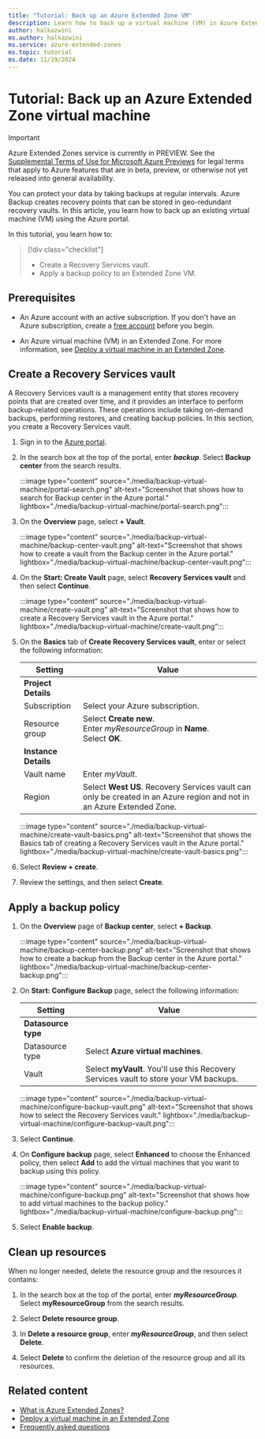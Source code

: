 ```yaml
---
title: "Tutorial: Back up an Azure Extended Zone VM"
description: Learn how to back up a virtual machine (VM) in Azure Extended Zones using the Azure portal.
author: halkazwini
ms.author: halkazwini
ms.service: azure-extended-zones
ms.topic: tutorial
ms.date: 11/19/2024
---
```


# Tutorial: Back up an Azure Extended Zone virtual machine

> [!IMPORTANT]
> Azure Extended Zones service is currently in PREVIEW.
> See the [Supplemental Terms of Use for Microsoft Azure Previews](https://azure.microsoft.com/support/legal/preview-supplemental-terms/) for legal terms that apply to Azure features that are in beta, preview, or otherwise not yet released into general availability.

You can protect your data by taking backups at regular intervals. Azure Backup creates recovery points that can be stored in geo-redundant recovery vaults. In this article, you learn how to back up an existing virtual machine (VM) using the Azure portal.

In this tutorial, you learn how to:

> [!div class="checklist"]
> - Create a Recovery Services vault.
> - Apply a backup policy to an Extended Zone VM.

## Prerequisites

- An Azure account with an active subscription. If you don't have an Azure subscription, create a [free account](https://azure.microsoft.com/free/?WT.mc_id=A261C142F) before you begin.

- An Azure virtual machine (VM) in an Extended Zone. For more information, see [Deploy a virtual machine in an Extended Zone](deploy-vm-portal.md).

## Create a Recovery Services vault

A Recovery Services vault is a management entity that stores recovery points that are created over time, and it provides an interface to perform backup-related operations. These operations include taking on-demand backups, performing restores, and creating backup policies. In this section, you create a Recovery Services vault.

1. Sign in to the [Azure portal](https://portal.azure.com).

1. In the search box at the top of the portal, enter ***backup***. Select **Backup center** from the search results.

    :::image type="content" source="./media/backup-virtual-machine/portal-search.png" alt-text="Screenshot that shows how to search for Backup center in the Azure portal." lightbox="./media/backup-virtual-machine/portal-search.png":::

1. On the **Overview** page, select **+ Vault**.

    :::image type="content" source="./media/backup-virtual-machine/backup-center-vault.png" alt-text="Screenshot that shows how to create a vault from the Backup center in the Azure portal." lightbox="./media/backup-virtual-machine/backup-center-vault.png":::

1. On the **Start: Create Vault** page, select **Recovery Services vault** and then select **Continue**.

    :::image type="content" source="./media/backup-virtual-machine/create-vault.png" alt-text="Screenshot that shows how to create a Recovery Services vault in the Azure portal." lightbox="./media/backup-virtual-machine/create-vault.png":::

1. On the **Basics** tab of **Create Recovery Services vault**, enter or select the following information:

    | Setting | Value |
    | --- | --- |
    | **Project Details** |  |
    | Subscription | Select your Azure subscription. |
    | Resource group | Select **Create new**. </br> Enter *myResourceGroup* in **Name**. </br> Select **OK**. |
    | **Instance Details** |  |
    | Vault name | Enter *myVault*. |
    | Region | Select **West US**. Recovery Services vault can only be created in an Azure region and not in an Azure Extended Zone. |

    :::image type="content" source="./media/backup-virtual-machine/create-vault-basics.png" alt-text="Screenshot that shows the Basics tab of creating a Recovery Services vault in the Azure portal." lightbox="./media/backup-virtual-machine/create-vault-basics.png":::

1. Select **Review + create**.

1. Review the settings, and then select **Create**.

## Apply a backup policy

1. On the **Overview** page of **Backup center**, select **+ Backup**.

    :::image type="content" source="./media/backup-virtual-machine/backup-center-backup.png" alt-text="Screenshot that shows how to create a backup from the Backup center in the Azure portal." lightbox="./media/backup-virtual-machine/backup-center-backup.png":::

1. On **Start: Configure Backup** page, select the following information:

    | Setting | Value |
    | --- | --- |
    | **Datasource type** |  |
    | Datasource type | Select **Azure virtual machines**. |
    | Vault | Select **myVault**. You'll use this Recovery Services vault to store your VM backups. |

    :::image type="content" source="./media/backup-virtual-machine/configure-backup-vault.png" alt-text="Screenshot that shows how to select the Recovery Services vault." lightbox="./media/backup-virtual-machine/configure-backup-vault.png":::

1. Select **Continue**.

1. On **Configure backup** page, select **Enhanced** to choose the Enhanced policy, then select **Add** to add the virtual machines that you want to backup using this policy.

    :::image type="content" source="./media/backup-virtual-machine/configure-backup.png" alt-text="Screenshot that shows how to add virtual machines to the backup policy." lightbox="./media/backup-virtual-machine/configure-backup.png":::

1. Select **Enable backup**.

## Clean up resources

When no longer needed, delete the resource group and the resources it contains:

1. In the search box at the top of the portal, enter ***myResourceGroup***. Select **myResourceGroup** from the search results.

1. Select **Delete resource group**.

1. In **Delete a resource group**, enter ***myResourceGroup***, and then select **Delete**.

1. Select **Delete** to confirm the deletion of the resource group and all its resources.

## Related content

- [What is Azure Extended Zones?](overview.md)
- [Deploy a virtual machine in an Extended Zone](deploy-vm-portal.md)
- [Frequently asked questions](faq.md)
